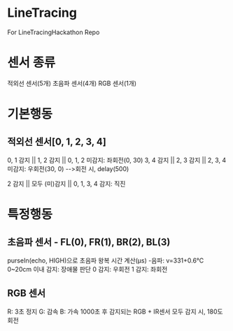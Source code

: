 # LineTracing
For LineTracingHackathon Repo

# 센서 종류
적외선 센서(5개)
초음파 센서(4개)
RGB 센서(1개)

# 기본행동
## 적외선 센서[0, 1, 2, 3, 4]
0, 1 감지 || 1, 2 감지 || 0, 1, 2 미감지: 좌회전(0, 30)
3, 4 감지 || 2, 3 감지 || 2, 3, 4 미감지: 우회전(30, 0)
-->회전 시, delay(500)

2 감지 || 모두 (미)감지 || 0, 1, 3, 4 감지: 직진

# 특정행동
## 초음파 센서 - FL(0), FR(1), BR(2), BL(3)
purseIn(echo, HIGH)으로 초음파 왕복 시간 계산(µs)
-음파: v=331+0.6℃
0~20cm 이내 감지: 장애물 판단
0 감지: 우회전
1 감지: 좌회전

## RGB 센서
R: 3초 정지
G: 감속
B: 가속
1000초 후 감지되는 RGB + IR센서 모두 감지 시, 180도 회전